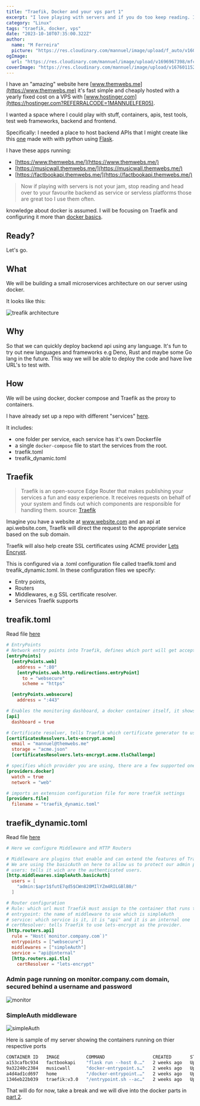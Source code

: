 ```yaml
---
title: "Traefik, Docker and your vps part 1"
excerpt: "I love playing with servers and if you do too keep reading. I will show you how to setup a Traefik proxy and docker environment on your VPS."
category: "Linux"
tags: "traefik, docker, vps"
date: "2023-10-10T07:35:00.322Z"
author:
  name: "M Ferreira"
  picture: "https://res.cloudinary.com/mannuel/image/upload/f_auto/v1604067445/images/mee.jpg"
ogImage:
  url: "https://res.cloudinary.com/mannuel/image/upload/v1696967398/mfcom/traefik-docker.png"
coverImage: "https://res.cloudinary.com/mannuel/image/upload/v1676011525/mfcom/ssh-login.png"
---
```


I have an "amazing" website here [www.themwebs.me](https://www.themwebs.me) it's fast simple and cheaply hosted with a yearly fixed cost on a VPS with [www.hostinger.com](https://hostinger.com?REFERRALCODE=1MANNUELFER05).

I wanted a space where I could play with stuff, containers, apis, test tools, test web frameworks, backend and frontend.

Specifically: I needed a place to host backend APIs that I might create like this [one](https://factbookapi.themwebs.me/population-levels) made with with python using [Flask](https://flask.palletsprojects.com).

I have these apps running:

- [https://www.themwebs.me/](https://www.themwebs.me/)
- [https://musicwall.themwebs.me/](https://musicwall.themwebs.me/)
- [https://factbookapi.themwebs.me/](https://factbookapi.themwebs.me/)


> Now if playing with servers is not your jam, stop reading and head over to your favourite backend as service or servless platforms those are great too I use them often.

knowledge about docker is assumed. I will be focusing on Traefik and configuring it more than [docker basics](https://www.docker.com/101-tutorial).

## Ready?

Let's go.

## What

We will be building a small microservices architecture on our server using docker.

It looks like this:

![treafik architecture](https://res.cloudinary.com/mannuel/image/upload/v1698482073/mfcom/treafik-flow.png)

## Why

So that we can quickly deploy backend api using any language. It's fun to try out new languages and frameworks e.g Deno, Rust and maybe some Go lang in the future. This way we will be able to deploy the code and have live URL's to test with.

## How

We will be using docker, docker compose and Traefik as the proxy to containers.

I have already set up a repo with different "services" [here](https://github.com/mannuelf/them-webs-vps).

It includes:

- one folder per service, each service has it's own Dockerfile
- a single `docker-compose` file to start the services from the root.
- traefik.toml
- treafik_dynamic.toml

## Traefik

> Traefik is an open-source Edge Router that makes publishing your services a fun and easy experience. It receives requests on behalf of your system and finds out which components are responsible for handling them.
> source: [Traefik](https://doc.traefik.io/traefik)

Imagine you have a website at www.website.com and an api at api.website.com, Traefik will direct the request to the appropriate service based on the sub domain.

Traefik will also help create SSL certificates using ACME provider [Lets Encrypt](https://letsencrypt.org/).

This is configured via a .toml configuration file called traefik.toml and treafik_dynamic.toml. In these configuration files we specify:

- Entry points,
- Routers
- Middlewares, e.g SSL certificate resolver.
- Services Traefik supports

## treafik.toml

Read file [here](https://github.com/mannuelf/them-webs-vps/blob/main/traefik.toml)

```toml
# EntryPoints
# Network entry points into Traefik, defines which port will get accept traffick on either TCP or UDP
[entryPoints]
  [entryPoints.web]
    address = ":80"
    [entryPoints.web.http.redirections.entryPoint]
      to = "websecure"
      scheme = "https"

  [entryPoints.websecure]
    address = ":443"

# Enables the monitoring dashboard, a docker container itself, it shows you an overview of all your running containers (services)
[api]
  dashboard = true

# Certificate resolver, tells Traefik which certificate generator to use and configures the admin email.
[certificatesResolvers.lets-encrypt.acme]
  email = "mannuel@themwebs.me"
  storage = "acme.json"
  [certificatesResolvers.lets-encrypt.acme.tlsChallenge]

# specifies which provider you are using, there are a few supported ones (Kubernetes, Marathon, Rancher)
[providers.docker]
  watch = true
  network = "web"

# imports an extension configuration file for more traefik settings
[providers.file]
  filename = "traefik_dynamic.toml"
```

## traefik_dynamic.toml

Read file [here](https://github.com/mannuelf/them-webs-vps/blob/main/traefik_dynamic.toml)

```toml
# Here we configure Middleware and HTTP Routers

# Middleware are plugins that enable and can extend the features of Traefik
# We are using the basicAuth on here to allow us to protect our admin portal website that shows our running containters
# users: tells it wich are the authenticated users.
[http.middlewares.simpleAuth.basicAuth]
  users = [
    "admin:$apr1$futE7qd5$CWn820MIlYZm4RILGBlB0/"
  ]

# Router configuration
# Rule: which url must Traefik must assign to the container that runs the web portal site, so entering https://monitor.company.com will load the admin site.
# entrypoint: the name of middleware to use which is simpleAuth
# service: which service is it, it is "api" and it is an internal one
# certResolver: tells Traefik to use lets-encrypt as the provider.
[http.routers.api]
  rule = "Host(`monitor.company.com`)"
  entrypoints = ["websecure"]
  middlewares = ["simpleAuth"]
  service = "api@internal"
  [http.routers.api.tls]
    certResolver = "lets-encrypt"
```

### Admin page running on monitor.company.com domain, secured behind a username and password

![monitor](https://res.cloudinary.com/mannuel/image/upload/v1698484441/mfcom/monitor.themwebs.me_dashboard_.png)

### SimpleAuth middleware

![simpleAuth](https://res.cloudinary.com/mannuel/image/upload/v1698484440/mfcom/monitor.themwebs.me_dashboard__1.png)

Here is sample of my server showing the containers running on thier respective ports

```bash
CONTAINER ID   IMAGE          COMMAND                  CREATED       STATUS       PORTS                                                                      NAMES
a153cafbc934   factbookapi    "flask run --host 0.…"   2 weeks ago   Up 2 weeks   5000/tcp                                                                   factbookapi-service
9a32240c2384   musicwall      "docker-entrypoint.s…"   2 weeks ago   Up 2 weeks   3000/tcp                                                                   musicwall-service
a4d4ad1cd697   home           "/docker-entrypoint.…"   2 weeks ago   Up 2 weeks   80/tcp                                                                     home-service
1346eb22b039   traefik:v3.0   "/entrypoint.sh --ac…"   2 weeks ago   Up 2 weeks   0.0.0.0:80->80/tcp, :::80->80/tcp, 0.0.0.0:443->443/tcp, :::443->443/tcp   traefik

```

That will do for now, take a break and we will dive into the docker parts in [part 2](https://mannuelferreira.com/posts/traefik-docker-and-vps-part-2).
